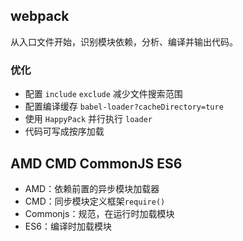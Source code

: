 ## webpack

从入口文件开始，识别模块依赖，分析、编译并输出代码。

### 优化

* 配置 `include` `exclude` 减少文件搜索范围
* 配置编译缓存 `babel-loader?cacheDirectory=ture`
* 使用 `HappyPack` 并行执行 `loader`
* 代码可写成按序加载

<a id="AMD-CMD-CommonJS-ES6"></a>

## AMD CMD CommonJS ES6

* AMD：依赖前置的异步模块加载器
* CMD：同步模块定义框架`require()`
* Commonjs：规范，在运行时加载模块
* ES6：编译时加载模块
